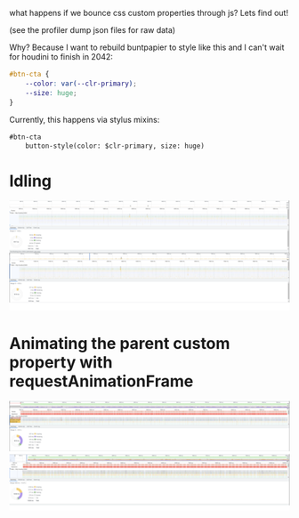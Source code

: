 what happens if we bounce css custom properties through js? Lets find out!

(see the profiler dump json files for raw data)

Why? Because I want to rebuild buntpapier to style like this and I can't wait for houdini to finish in 2042:

```css
#btn-cta {
	--color: var(--clr-primary);
	--size: huge;
}
```

Currently, this happens via stylus mixins:

```stylus
#btn-cta
	button-style(color: $clr-primary, size: huge)
```

# Idling
![perf](idle-static-vs-dynamic-perf.png)

# Animating the parent custom property with requestAnimationFrame
![perf](animated-static-vs-dynamic-perf.png)
